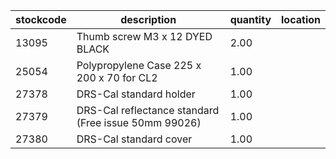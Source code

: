 |stockcode|description|quantity|location|
|---------|-----------|--------|--------|
|13095|Thumb screw M3 x 12 DYED BLACK|2.00||
|25054|Polypropylene Case 225 x 200 x 70 for CL2|1.00||
|27378|DRS-Cal standard holder|1.00||
|27379|DRS-Cal reflectance standard (Free issue 50mm 99026)|1.00||
|27380|DRS-Cal standard cover|1.00||
